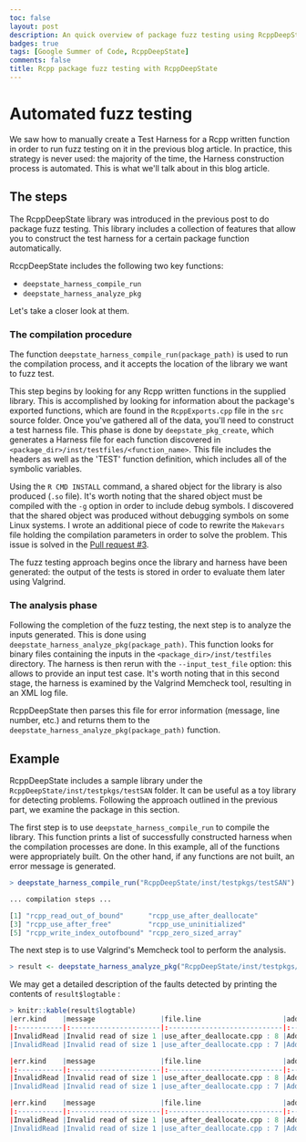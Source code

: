 ```yaml
---
toc: false
layout: post
description: An quick overview of package fuzz testing using RcppDeepState 
badges: true
tags: [Google Summer of Code, RcppDeepState]
comments: false
title: Rcpp package fuzz testing with RcppDeepState
---
```


# Automated fuzz testing
We saw how to manually create a Test Harness for a Rcpp written function in order to run fuzz testing on it in the previous blog article.
In practice, this strategy is never used: the majority of the time, the Harness construction process is automated.
This is what we'll talk about in this blog article. 

## The steps
The RcppDeepState library was introduced in the previous post to do package fuzz testing. This library includes a collection of features that allow you to construct the test harness for a certain package function automatically. 

RccpDeepState includes the following two key functions: 
* `deepstate_harness_compile_run`
* `deepstate_harness_analyze_pkg`

Let's take a closer look at them. 

### The compilation procedure
The function `deepstate_harness_compile_run(package_path)` is used to run the compilation process, and it accepts the location of the library we want to fuzz test.


This step begins by looking for any Rcpp written functions in the supplied library. This is accomplished by looking for information about the package's exported functions, which are found in the `RcppExports.cpp` file in the `src` source folder. Once you've gathered all of the data, you'll need to construct a test harness file. This phase is done by `deepstate_pkg_create`, which generates a Harness file for each function discovered in `<package_dir>/inst/testfiles/<function_name>`. This file includes the headers as well as the 'TEST' function definition, which includes all of the symbolic variables. 


Using the `R CMD INSTALL` command, a shared object for the library is also produced (`.so` file). It's worth noting that the shared object must be compiled with the `-g` option in order to include debug symbols.
I discovered that the shared object was produced without debugging symbols on some Linux systems. I wrote an additional piece of code to rewrite the `Makevars` file holding the compilation parameters in order to solve the problem. This issue is solved in the [Pull request #3](https://github.com/FabrizioSandri/RcppDeepState/pull/3).

The fuzz testing approach begins once the library and harness have been generated: the output of the tests is stored in order to evaluate them later using Valgrind. 

### The analysis phase
Following the completion of the fuzz testing, the next step is to analyze the inputs generated. This is done using `deepstate_harness_analyze_pkg(package_path)`. This function looks for binary files containing the inputs in the `<package_dir>/inst/testfiles` directory. The harness is then rerun with the `--input_test_file` option: this allows to provide an input test case. It's worth noting that in this second stage, the harness is examined by the Valgrind Memcheck tool, resulting in an XML log file. 

RcppDeepState then parses this file for error information (message, line number, etc.) and returns them to the `deepstate_harness_analyze_pkg(package_path)` function.

## Example
RcppDeepState includes a sample library under the `RcppDeepState/inst/testpkgs/testSAN` folder. It can be useful as a toy library for detecting problems. Following the approach outlined in the previous part, we examine the package in this section.


The first step is to use `deepstate_harness_compile_run` to compile the library. This function prints a list of successfully constructed harness when the compilation processes are done. In this example, all of the functions were appropriately built. On the other hand, if any functions are not built, an error message is generated. 
```R
> deepstate_harness_compile_run("RcppDeepState/inst/testpkgs/testSAN")

... compilation steps ...

[1] "rcpp_read_out_of_bound"      "rcpp_use_after_deallocate"  
[3] "rcpp_use_after_free"         "rcpp_use_uninitialized"     
[5] "rcpp_write_index_outofbound" "rcpp_zero_sized_array"  
```

The next step is to use Valgrind's Memcheck tool to perform the analysis. 

```R
> result <- deepstate_harness_analyze_pkg("RcppDeepState/inst/testpkgs/testSAN")
```

We may get a detailed description of the faults detected by printing the contents of `result$logtable` :
```R
> knitr::kable(result$logtable)
|err.kind    |message                |file.line                    |address.msg                                                 |address.trace                |
|:-----------|:----------------------|:----------------------------|:-----------------------------------------------------------|:----------------------------|
|InvalidRead |Invalid read of size 1 |use_after_deallocate.cpp : 8 |Address 0x806cfe5 is 5 bytes after a block of size 0 free'd |use_after_deallocate.cpp : 6 |
|InvalidRead |Invalid read of size 1 |use_after_deallocate.cpp : 7 |Address 0x806cfe5 is 5 bytes after a block of size 0 free'd |use_after_deallocate.cpp : 6 |

|err.kind    |message                |file.line                    |address.msg                                                 |address.trace                |
|:-----------|:----------------------|:----------------------------|:-----------------------------------------------------------|:----------------------------|
|InvalidRead |Invalid read of size 1 |use_after_deallocate.cpp : 8 |Address 0x806cfe5 is 5 bytes after a block of size 0 free'd |use_after_deallocate.cpp : 6 |
|InvalidRead |Invalid read of size 1 |use_after_deallocate.cpp : 7 |Address 0x806cfe5 is 5 bytes after a block of size 0 free'd |use_after_deallocate.cpp : 6 |

|err.kind    |message                |file.line                    |address.msg                                                 |address.trace                |
|:-----------|:----------------------|:----------------------------|:-----------------------------------------------------------|:----------------------------|
|InvalidRead |Invalid read of size 1 |use_after_deallocate.cpp : 8 |Address 0x806cfe5 is 5 bytes after a block of size 0 free'd |use_after_deallocate.cpp : 6 |
|InvalidRead |Invalid read of size 1 |use_after_deallocate.cpp : 7 |Address 0x806cfe5 is 5 bytes after a block of size 0 free'd |use_after_deallocate.cpp : 6 |


```